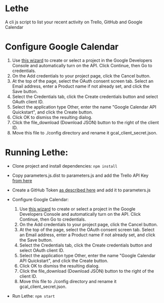 # Lethe

A cli js script to list your recent activity on Trello, GitHub and Google Calendar


# Configure Google Calendar

1. Use [this wizard](https://console.developers.google.com/start/api?id=calendar) to create or select a project in the Google Developers Console and automatically turn on the API. Click Continue, then Go to credentials.
2. On the Add credentials to your project page, click the Cancel button.
3. At the top of the page, select the OAuth consent screen tab. Select an Email address, enter a Product name if not already set, and click the Save button.
4. Select the Credentials tab, click the Create credentials button and select OAuth client ID.
5. Select the application type Other, enter the name "Google Calendar API Quickstart", and click the Create button.
6. Click OK to dismiss the resulting dialog.
7. Click the file_download (Download JSON) button to the right of the client ID.
8. Move this file to ./config directory and rename it gcal_client_secret.json.


# Running Lethe:

- Clone project and install dependencies:
```npm install```

- Copy parameters.js.dist to parameters.js and add the Trello API Key [from here](https://trello.com/app-key)
- Create a GitHub Token [as described here](https://help.github.com/articles/creating-a-personal-access-token-for-the-command-line/) and add it to parameters.js

- Configure Google Calendar:

  1. Use [this wizard](https://console.developers.google.com/start/api?id=calendar) to create or select a project in the Google Developers Console and automatically turn on the API. Click Continue, then Go to credentials.
  2. On the Add credentials to your project page, click the Cancel button.
  3. At the top of the page, select the OAuth consent screen tab. Select an Email address, enter a Product name if not already set, and click the Save button.
  4. Select the Credentials tab, click the Create credentials button and select OAuth client ID.
  5. Select the application type Other, enter the name "Google Calendar API Quickstart", and click the Create button.
  6. Click OK to dismiss the resulting dialog.
  7. Click the file_download (Download JSON) button to the right of the client ID.
  8. Move this file to ./config directory and rename it gcal_client_secret.json.

- Run Lethe:
```npm start```


